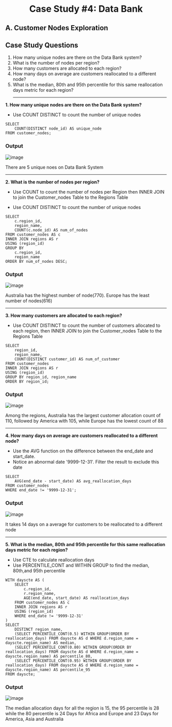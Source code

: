  <div align="center">
  <h1><b>Case Study #4: Data Bank</b></h1>
</div>

## A. Customer Nodes Exploration

## Case Study Questions
1. How many unique nodes are there on the Data Bank system?
2. What is the number of nodes per region?
3. How many customers are allocated to each region?
4. How many days on average are customers reallocated to a different node?
5. What is the median, 80th and 95th percentile for this same reallocation days metric for each region?
   ***

**1. How many unique nodes are there on the Data Bank system?**

- Use COUNT DISTINCT to count the number of unique nodes

```
SELECT
	COUNT(DISTINCT node_id) AS unique_node
FROM customer_nodes;
```

### Output
![image](https://github.com/cassitobby/SQL-challenge-Case-Study--4-Data-Bank/assets/128924056/f4c0786a-a5c3-46c3-80ae-4e111f8164c0)

There are 5 unique noes on Data Bank System
***

**2. What is the number of nodes per region?**
- Use COUNT to count the number of nodes per Region then INNER JOIN to join the Customer_nodes Table to the Regions Table

- Use COUNT DISTINCT to count the number of unique nodes

```
SELECT 
	c.region_id, 
	region_name,
	COUNT(c.node_id) AS num_of_nodes
FROM customer_nodes AS c
INNER JOIN regions AS r
USING (region_id)
GROUP BY 
	c.region_id, 
	region_name
ORDER BY num_of_nodes DESC;
```

### Output
![image](https://github.com/cassitobby/SQL-challenge-Case-Study--4-Data-Bank/assets/128924056/f43d42f2-bf6a-4ca1-8ad8-00d3a3242e98)

Australia has the highest number of node(770). Europe has the least number of nodes(616)

***
**3. How many customers are allocated to each region?**

- Use COUNT DISTINCT to count the number of customers allocated to each region, then INNER JOIN to join the Customer_nodes Table to the Regions Table

```
SELECT 
	region_id, 
	region_name,
	COUNT(DISTINCT customer_id) AS num_of_customer
FROM customer_nodes
INNER JOIN regions AS r
USING (region_id)
GROUP BY region_id, region_name
ORDER BY region_id;
```

### Output
![image](https://github.com/cassitobby/SQL-challenge-Case-Study--4-Data-Bank/assets/128924056/1df8e200-a2de-4a70-bd91-040c0adc11b1)

Among the regions, Australia has the largest customer allocation count of 110, followed by America with 105, while Europe has the lowest count of 88
***

**4. How many days on average are customers reallocated to a different node?**

- Use the AVG function on the difference between the end_date and start_date.
-  Notice an abnormal date '9999-12-31'. Filter the result to exclude this date
```
SELECT 
	AVG(end_date - start_date) AS avg_reallocation_days
FROM customer_nodes
WHERE end_date != '9999-12-31';

```
### Output
![image](https://github.com/cassitobby/SQL-challenge-Case-Study--4-Data-Bank/assets/128924056/dea9e2e2-6814-451c-8afb-1051eb43234e)


It takes 14 days on a average for customers to be reallocated to a different node
***
**5. What is the median, 80th and 95th percentile for this same reallocation days metric for each region?**

- Use CTE to calculate reallocation days
- Use PERCENTILE_CONT and WITHIN GROUP to find the median, 80th,and 95th percentile
```
WITH dayscte AS (
    SELECT 
        c.region_id,
        r.region_name,
        AGE(end_date, start_date) AS reallocation_days
    FROM customer_nodes AS c
    INNER JOIN regions AS r
    USING (region_id)
    WHERE end_date != '9999-12-31'
)
SELECT 
    DISTINCT region_name,
    (SELECT PERCENTILE_CONT(0.5) WITHIN GROUP(ORDER BY reallocation_days) FROM dayscte AS d WHERE d.region_name = dayscte.region_name) AS median,
    (SELECT PERCENTILE_CONT(0.80) WITHIN GROUP(ORDER BY reallocation_days) FROM dayscte AS d WHERE d.region_name = dayscte.region_name) AS percentile_80,
    (SELECT PERCENTILE_CONT(0.95) WITHIN GROUP(ORDER BY reallocation_days) FROM dayscte AS d WHERE d.region_name = dayscte.region_name) AS percentile_95
FROM dayscte;
```
### Output
![image](https://github.com/cassitobby/SQL-challenge-Case-Study--4-Data-Bank/assets/128924056/a664b0cd-f7a4-4d2f-aa9c-9513c7242b15)

The median allocation days for all the region is 15, the 95 percentile is 28 while the 80 percentile is 24 Days for Africa and Europe and 23 Days for America, Asia and Australia
